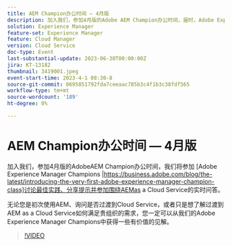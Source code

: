 ```yaml
---
title: AEM Champion办公时间 — 4月版
description: 加入我们，参加4月版的Adobe AEM Champion办公时间，届时，Adobe Experience Manager Champion小组将讨论最佳实践、分享提示并参与围绕AEMas a Cloud Service的实时问答。 无论您是初次使用AEM、询问是否过渡到Cloud Service，或者只是想了解过渡到AEM as a Cloud Service如何满足贵组织的需求，您一定可以从我们的Adobe Experience Manager Champions中获得一些有价值的见解。
solution: Experience Manager
feature-set: Experience Manager
feature: Cloud Manager
version: Cloud Service
doc-type: Event
last-substantial-update: 2023-06-30T00:00:00Z
jira: KT-13182
thumbnail: 3419001.jpeg
event-start-time: 2023-4-1 08:30-8
source-git-commit: 0695851792fda7ceeaac785b3c4f1b3c38fdf565
workflow-type: tm+mt
source-wordcount: '189'
ht-degree: 0%

---
```



# AEM Champion办公时间 — 4月版

加入我们，参加4月版的AdobeAEM Champion办公时间，我们将参加 [Adobe Experience Manager Champions |https://business.adobe.com/blog/the-latest/introducing-the-very-first-adobe-experience-manager-champion-class]讨论最佳实践、分享提示并参加围绕AEMas a Cloud Service的实时问答。

无论您是初次使用AEM、询问是否过渡到Cloud Service，或者只是想了解过渡到AEM as a Cloud Service如何满足贵组织的需求，您一定可以从我们的Adobe Experience Manager Champions中获得一些有价值的见解。

>[!VIDEO](https://video.tv.adobe.com/v/3419001/?learn=on)
